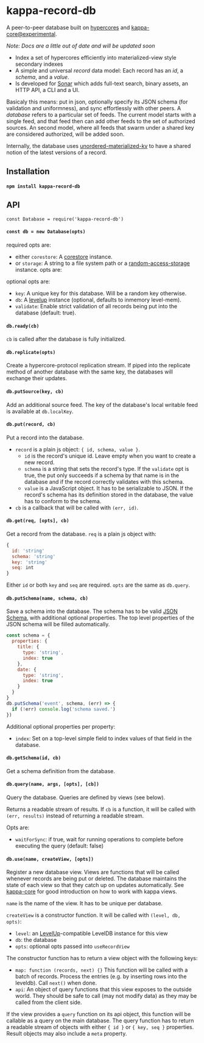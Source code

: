 # kappa-record-db

A peer-to-peer database built on [hypercores](https://github.com/mafintosh/hypercore) and [kappa-core@experimental](https://github.com/Frando/kappa-core#experimental).

*Note: Docs are a little out of date and will be updated soon*

* Index a set of hypercores efficiently into materialized-view style secondary indexes
* A simple and universal *record* data model: Each record has an *id*, a *schema*, and a *value*. 
* Is developed for [Sonar](https://github.com/arso-project/sonar) which adds full-text search, binary assets, an HTTP API, a CLI and a UI.

Basicaly this means: put in json, optionally specify its JSON schema (for validation and uniformness), and sync effortlessly with other peers. 
A *database* refers to a particular set of feeds. The current model starts with a single feed, and that feed then can add other feeds to the set of authorized sources. An second model, where all feeds that swarm under a shared key are considered authorized, will be added soon.

Internally, the database uses [unordered-materialized-kv](https://github.com/digidem/unordered-materialized-kv/) to have a shared notion of the latest versions of a record.

## Installation

#### `npm install kappa-record-db`

## API

`const Database = require('kappa-record-db')`

#### `const db = new Database(opts)`

required opts are:
  * either `corestore`: A [corestore](https://github.com/andrewosh/corestore) instance.
  * or `storage`: A string to a file system path or a [random-access-storage](https://github.com/random-access-storage/) instance.
opts are:

optional opts are:
* `key`: A unique key for this database. Will be a random key otherwise.
* `db`: A [levelup](https://github.com/Level/levelup) instance (optional, defaults to inmemory level-mem).
* `validate`: Enable strict validation of all records being put into the database (default: true).

#### `db.ready(cb)`

`cb` is called after the database is fully initialized.

#### `db.replicate(opts)`

Create a hypercore-protocol replication stream. If piped into the replicate method of another database with the same key, the databases will exchange their updates.

#### `db.putSource(key, cb)`

Add an additional source feed. The key of the database's local writable feed is available at `db.localKey`.

#### `db.put(record, cb)`

Put a record into the database. 

* `record` is a plain js object: `{ id, schema, value }`.
  * `id` is the record's unique id. Leave empty when you want to create a new record.
  * `schema` is a string that sets the record's type. If the `validate` opt is true, the put only succeeds if a schema by that name is in the database and if the record correctly validates with this schema.
  * `value` is a JavaScript object. It has to be serializable to JSON. If the record's schema has its definition stored in the database, the value has to conform to the schema.
* `cb` is a callback that will be called with `(err, id)`.


#### `db.get(req, [opts], cb)`

Get a record from the database. `req` is a plain js object with:

```javascript
{
  id: 'string' 
  schema: 'string' 
  key: 'string' 
  seq: int 
}
```
Either `id` or both `key` and `seq` are required. `opts` are the same as `db.query`.

#### `db.putSchema(name, schema, cb)`

Save a schema into the database. The schema has to be valid [JSON Schema](https://json-schema.org), with additional optional properties. The top level properties of the JSON schema will be filled automatically.

```javascript
const schema = {
  properties: {
    title: {
      type: 'string',
      index: true
    },
    date: {
      type: 'string',
      index: true
    }
  }
}
db.putSchema('event', schema, (err) => {
  if (!err) console.log('schema saved.')
})
```

Additional optional properties per property:

* `index`: Set on a top-level simple field to index values of that field in the database.

#### `db.getSchema(id, cb)`

Get a schema definition from the database.

#### `db.query(name, args, [opts], [cb])`

Query the database. Queries are defined by views (see below).

Returns a readable stream of results. If `cb` is a function, it will be called with `(err, results)` instead of returning a readable stream.

Opts are:
  * `waitForSync`: if true, wait for running operations to complete before executing the query (default: false)

#### `db.use(name, createView, [opts])`

Register a new database view. Views are functions that will be called whenever records are being put or deleted. The database maintains the state of each view so that they catch up on updates automatically. See [kappa-core](https://github.com/kappa-db/kappa-core) for good introduction on how to work with kappa views.

`name` is the name of the view. It has to be unique per database.

`createView` is a constructor function. It will be called with `(level, db, opts)`:

* `level`: an [LevelUp](https://github.com/Level/levelup)-compatible LevelDB instance for this view
* `db`: the database
* `opts`: optional opts passed into `useRecordView`

The constructor function has to return a view object with the following keys:

* `map: function (records, next) {}`
    This function will be called with a batch of records. Process the entries (e.g. by inserting rows into the leveldb). Call `next()` when done.
* `api`: An object of query functions that this view exposes to the outside world. They should be safe to call (may not modify data) as they may be called from the client side.

If the view provides a `query` function on its api object, this function will be callable as a query on the main database. The query function has to return a readable stream of objects with either `{ id }` or `{ key, seq }` properties. Result objects may also include a `meta` property.
